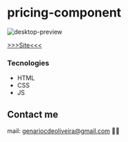 # pricing-component


![desktop-preview](https://user-images.githubusercontent.com/53302984/197359632-0e953048-2e7a-4646-a0b3-98c0df44b833.jpg)

[>>>Site<<<](https://genariocoliveira.github.io/pricing-component/)
### Tecnologies

- HTML
- CSS
- JS

## Contact me 
mail: genariocdeoliveira@gmail.com 🚀👋
